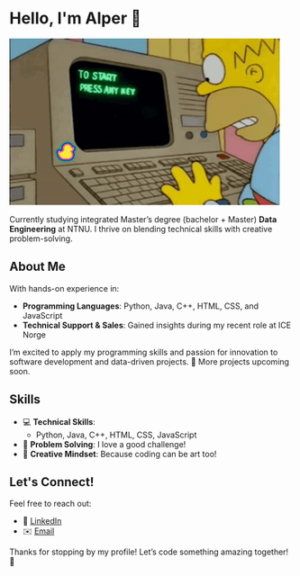 # Hello, I'm Alper 👋

![Welcome GIF](simsonprog.gif)

Currently studying integrated Master’s degree (bachelor + Master) **Data Engineering** at NTNU. I thrive on blending technical skills with creative problem-solving.

## About Me

With hands-on experience in:
- **Programming Languages**: Python, Java, C++, HTML, CSS, and JavaScript
- **Technical Support & Sales**: Gained insights during my recent role at ICE Norge

I’m excited to apply my programming skills and passion for innovation to software development and data-driven projects. 🚀
More projects upcoming soon.

## Skills

- 💻 **Technical Skills**: 
  - Python, Java, C++, HTML, CSS, JavaScript
- 🌟 **Problem Solving**: I love a good challenge!
- 🎨 **Creative Mindset**: Because coding can be art too!


## Let's Connect!

Feel free to reach out:

- 💼 [LinkedIn](https://www.linkedin.com/in/alperyarenbasi)
- ✉️ [Email](mailto:alperyarenbasi356@gmail.com)

Thanks for stopping by my profile! Let’s code something amazing together! 🎉
